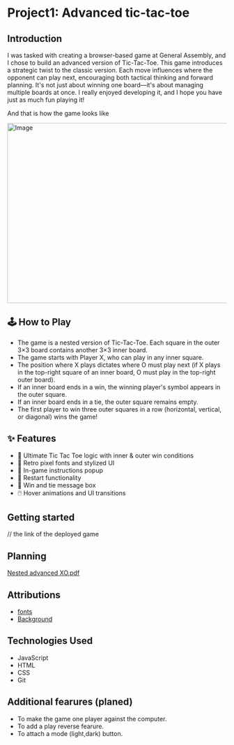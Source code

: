 # Project1: Advanced tic-tac-toe

## Introduction 

I was tasked with creating a browser-based game at General Assembly, and I chose to build an advanced version of Tic-Tac-Toe. This game introduces a strategic twist to the classic version. Each move influences where the opponent can play next, encouraging both tactical thinking and forward planning. It's not just about winning one board—it's about managing multiple boards at once.
I really enjoyed developing it, and I hope you have just as much fun playing it!

And that is how the game looks like

<img width="821" height="413" alt="Image" src="https://github.com/user-attachments/assets/af54fdb8-5219-4375-b8f6-0acd4bb754ca" />

## 🕹️ How to Play

- The game is a nested version of Tic-Tac-Toe. Each square in the outer 3×3 board contains another 3×3 inner board.
- The game starts with Player X, who can play in any inner square.
- The position where X plays dictates where O must play next (if X plays in the top-right square of an inner board, O must play in the top-right outer board).
- If an inner board ends in a win, the winning player's symbol appears in the outer square.
- If an inner board ends in a tie, the outer square remains empty.
- The first player to win three outer squares in a row (horizontal, vertical, or diagonal) wins the game!

## ✨ Features

- 🎯 Ultimate Tic Tac Toe logic with inner & outer win conditions
- 🎨 Retro pixel fonts and stylized UI
- 📜 In-game instructions popup
- 🔁 Restart functionality
- 🎉 Win and tie message box
- 🖱️ Hover animations and UI transitions


## Getting started

// the link of the deployed game

## Planning

[Nested advanced XO.pdf](https://github.com/user-attachments/files/21261894/Nested.advanced.XO.pdf)

## Attributions

- [fonts](https://fonts.google.com/share?selection.family=Pixelify+Sans:wght@400..700|Press+Start+2P|Silkscreen:wght@400;700|Tektur:wght@400..900|VT323)
- [Background](https://chatgpt.com/)

## Technologies Used
 
- JavaScript
- HTML
- CSS
- Git

## Additional fearures (planed)

- To make the game one player against the computer.
- To add a play reverse fearure.
- To attach a  mode (light,dark) button.
 

